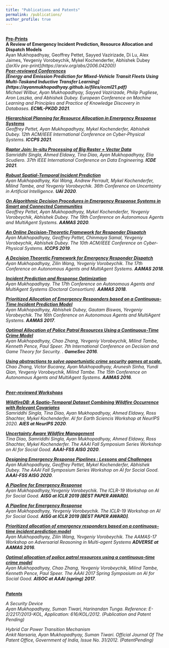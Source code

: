 ```yaml
---
title: "Publications and Patents"
permalink: /publications/
author_profile: true
---
```


<br>
<b><u>Pre-Prints</u></b>
<br>
<b>A Review of Emergency Incident Prediction, Resource Allocation and Dispatch Models</b> <br>
Ayan Mukhopadhyay, Geoffrey Pettet, Sayyed Vazirizade, Di Lu, Alex Jaimes, Yevgeniy Vorobeychik, Mykel Kochenderfer, Abhishek Dubey
<i>([arXiv pre-print](https://arxiv.org/abs/2006.04200))


<br>
<b><u>Peer-reviewed Conferences</u></b>
<br>
<b>[Energy and Emission Prediction for Mixed-Vehicle Transit Fleets Using Multi-Taskand Inductive Transfer Learning](https://ayanmukhopadhyay.github.io/files/ecml21.pdf)</b> <br>
Michael Wilbur, Ayan Mukhopadhyay, Sayyed Vazirizade, Philip Pugliese, Aron Laszka, and Abhishek Dubey.
<i>European Conference on Machine Learning and Principles and Practice of Knowledge Discovery in Databases</i>. <b>ECML-PKDD 2021</b>.

<b>[Hierarchical Planning for Resource Allocation in Emergency Response Systems](https://ayanmukhopadhyay.github.io/files/iccps21.pdf)</b> <br>
Geoffrey Pettet, Ayan Mukhopadhyay, Mykel Kochenderfer, Abhishek Dubey.
<i>12th ACM/IEEE International Conference on Cyber-Physical Systems</i>. <b>ICCPS 2021</b>.

<b>[Raptor Join: In-situ Processing of Big Raster + Vector Data](https://ayanmukhopadhyay.github.io/files/icde21.pdf)</b> <br>
Samriddhi Singla, Ahmed Eldawy, Tina Diao, Ayan Mukhopadhyay, Elia Scudiero.
<i>37th IEEE International Conference on Data Engineering</i>. <b>ICDE 2021</b>.

<b>[Robust Spatial-Temporal Incident Prediction](http://ayanmukhopadhyay.github.io/publications/uai20)</b> <br> 
Ayan Mukhopadhyay, Kai Wang, Andrew Perrault, Mykel Kochenderfer, Milind Tambe, and Yevgeniy Vorobeychik.
<i>36th Conference on Uncertainty in Artificial Intelligence</i>. <b>UAI 2020</b>.

<b>[On Algorithmic Decision Procedures in Emergency Response Systems in Smart and Connected Communities](http://ayanmukhopadhyay.github.io/publications/aamas20)</b> <br> 
Geoffrey Pettet, Ayan Mukhopadhyay, Mykel Kochenderfer, Yevgeniy Vorobeychik, Abhishek Dubey.
<i>The 19th Conference on Autonomous Agents and MultiAgent Systems</i>. <b>AAMAS 2020</b>.

<b>[An Online Decision-Theoretic Framework for Responder
Dispatch](http://ayanmukhopadhyay.github.io/publications/iccps19)</b> <br> 
Ayan Mukhopadhyay, Geoffrey Pettet, Chinmaya Samal, Yevgeniy Vorobeychik, Abhishek Dubey.
<i>The 10th ACM/IEEE Conference on Cyber-Physical Systems</i>. <b>ICCPS 2019</b>.

<b>[A Decision Theoretic Framework for Emergency Responder Dispatch](http://ayanmukhopadhyay.github.io/publications/aamas18)</b> <br> 
Ayan Mukhopadhyay, Zilin Wang, Yevgeniy Vorobeychik.
<i>The 17th Conference on Autonomous Agents and MultiAgent Systems</i>. <b>AAMAS 2018</b>.

<b>[Incident Prediction and Response Optimization](http://ayanmukhopadhyay.github.io/publications/aamas18dc)</b> <br> 
Ayan Mukhopadhyay.
<i>The 17th Conference on Autonomous Agents and MultiAgent Systems (Doctoral Consortium)</i>. <b>AAMAS 2018</b>.

<b>[Prioritized Allocation of Emergency Responders based on a Continuous-Time Incident Prediction Model](http://ayanmukhopadhyay.github.io/publications/aamas17)</b> <br> 
Ayan Mukhopadhyay, Abhishek Dubey, Gautam Biswas, Yevgeniy Vorobeychik.
<i>The 16th Conference on Autonomous Agents and MultiAgent Systems</i>. <b>AAMAS 2017</b>.

<b>[Optimal Allocation of Police Patrol Resources Using a Continuous-Time Crime Model](http://ayanmukhopadhyay.github.io/publications/gamesec16)</b> <br>
Ayan Mukhopadhyay, Chao Zhang, Yevgeniy Vorobeychik, Milind Tambe, Kenneth Pence, Paul Speer.
<i>7th International Conference on Decision and Game Theory for Security. </i>. <b>GameSec 2016</b>.

<b>[Using abstractions to solve opportunistic crime security games at scale.](http://ayanmukhopadhyay.github.io/publications/aamas16)</b> <br>
Chao Zhang, Victor Bucarey, Ayan Mukhopadhyay, Arunesh Sinha, Yundi Qian, Yevgeniy Vorobeychik, Milind Tambe.
<i>The 15th Conference on Autonomous Agents and MultiAgent Systems</i>. <b>AAMAS 2016</b>.

<br>
<b><u>Peer-reviewed Workshops</u></b>
<br>

<b>[WildfireDB: A Spatio-Temporal Dataset Combining Wildfire Occurrence with Relevant Covariates](http://ayanmukhopadhyay.github.io/publications/neurips20)</b><br>
Samriddhi Singla, Tina Diao, Ayan Mukhopadhyay, Ahmed Eldawy, Ross Shachter, Mykel Kochenderfer.
<i>AI for Earth Sciencis Workshop at NeurIPS 2020.</i> <b>AIES at NeurIPS 2020</b>.

<b>[Uncertainty Aware Wildfire Management](http://ayanmukhopadhyay.github.io/publications/aaai20_wildfire)</b><br>
Tina Diao, Samriddhi Singla, Ayan Mukhopadhyay, Ahmed Eldawy, Ross Shachter, Mykel Kochenderfer.
<i>The AAAI Fall Symposium Series Workshop on AI for Social Good.</i> <b>AAAI-FSS AISG 2020</b>.

<b>[Designing Emergency Response Pipelines : Lessons and Challenges](http://ayanmukhopadhyay.github.io/publications/aaai20_erm)</b><br>
Ayan Mukhopadhyay, Geoffrey Pettet, Mykel Kochenderfer, Abhishek Dubey.
<i>The AAAI Fall Symposium Series Workshop on AI for Social Good.</i> <b>AAAI-FSS AISG 2020</b>.

<b>[A Pipeline for Emergency Response](http://ayanmukhopadhyay.github.io/publications/iclr19)</b><br>
Ayan Mukhopadhyay,Yevgeniy Vorobeychik.
<i>The ICLR-19 Workshop on AI for Social Good.</i> <b>AISG at ICLR 2019 [BEST PAPER AWARD]</b>.

<b>[A Pipeline for Emergency Response](http://ayanmukhopadhyay.github.io/publications/iclr19)</b><br>
Ayan Mukhopadhyay, Yevgeniy Vorobeychik.
<i>The ICLR-19 Workshop on AI for Social Good.</i> <b>AISG at ICLR 2019 [BEST PAPER AWARD]</b>.

<b>[Prioritized allocation of emergency responders based on a continuous-time incident prediction model](http://ayanmukhopadhyay.github.io/publications/aamas17)</b> <br>
Ayan Mukhopadhyay, Zilin Wang, Yevgeniy Vorobeychik.
<i>The AAMAS-17 Workshop on Adversarial Reasoning in Multi-agent Systems</i> <b>ADVERSE at AAMAS 2016</b>.

<b>[Optimal allocation of police patrol resources using a continuous-time crime model](http://ayanmukhopadhyay.github.io/publications/gamesec16)</b><br>
Ayan Mukhopadhyay, Chao Zhang, Yevgeniy Vorobeychik, Milind Tambe, Kenneth Pence, Paul Speer. <i>The AAAI 2017 Spring Symposium on AI for Social Good.</i> <b>AISOC at AAAI (spring) 2017</b>.

<br>
<b><u>Patents</u></b>
<br>

A Security Device<br>
Ayan Mukhopadhyay, Suman Tiwari, Harinandan Tunga.
<i>Reference: E-2/2217/2013-KOL, Application: 616/KOL/2012. (Publication and Patent Pending)</i>

Hybrid Car Power Transition Mechanism<br>
Ankit Narsaria, Ayan Mukhopadhyay, Suman Tiwari.
<i>Official Journal Of The Patent Office, Government of India, Issue No. 31/2012. (PatentPending)</i>
